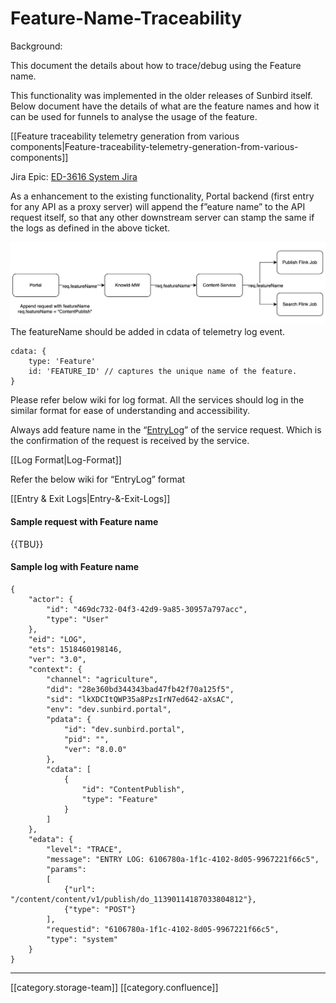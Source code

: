 # Feature-Name-Traceability

Background:

This document the details about how to trace/debug using the Feature name.

This functionality was implemented in the older releases of Sunbird itself. Below document have the details of what are the feature names and how it can be used for funnels to analyse the usage of the feature.

\[\[Feature traceability telemetry generation from various components|Feature-traceability-telemetry-generation-from-various-components]]

Jira Epic: [ED-3616 System Jira](https://browse/ED-3616)

As a enhancement to the existing functionality, Portal backend (first entry for any API as a proxy server) will append the f”eature name” to the API request itself, so that any other downstream server can stamp the same if the logs as defined in the above ticket.

![image-20240510-070008.png](../../../../Others/SunbirdED/images/storage/image-20240510-070008.png)The featureName should be added in cdata of telemetry log event.

```
cdata: {
    type: 'Feature'
    id: 'FEATURE_ID' // captures the unique name of the feature.
}
```

Please refer below wiki for log format. All the services should log in the similar format for ease of understanding and accessibility.

Always add feature name in the “[EntryLog](https://project-sunbird.atlassian.net/wiki/spaces/DEB/pages/1872396449/Entry+Exit+Logs)” of the service request. Which is the confirmation of the request is received by the service.

\[\[Log Format|Log-Format]]

Refer the below wiki for “EntryLog” format

\[\[Entry & Exit Logs|Entry-&-Exit-Logs]]

#### Sample request with Feature name

\{{TBU\}}

#### Sample log with Feature name

```
{
    "actor": { 
        "id": "469dc732-04f3-42d9-9a85-30957a797acc", 
        "type": "User" 
    },
    "eid": "LOG",
    "ets": 1518460198146,
    "ver": "3.0",
    "context": {
        "channel": "agriculture",
        "did": "28e360bd344343bad47fb42f70a125f5",
        "sid": "lkXDCItQWP35a8PzsIrN7ed642-aXsAC",
        "env": "dev.sunbird.portal",
        "pdata": {
            "id": "dev.sunbird.portal",
            "pid": "",
            "ver": "8.0.0"
        },
        "cdata": [
            {
                "id": "ContentPublish",
                "type": "Feature"
            }
        ]
    },
    "edata": {
        "level": "TRACE",
        "message": "ENTRY LOG: 6106780a-1f1c-4102-8d05-9967221f66c5",
        "params": 
        [   
            {"url": "/content/content/v1/publish/do_11390114187033804812"},
            {"type": "POST"}
        ],
        "requestid": "6106780a-1f1c-4102-8d05-9967221f66c5",
        "type": "system"
    } 
}
```

***

\[\[category.storage-team]] \[\[category.confluence]]
